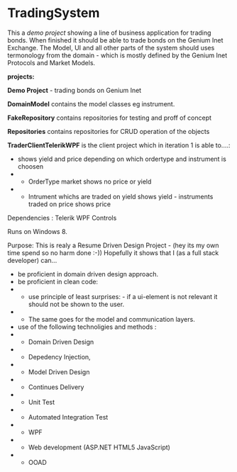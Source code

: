TradingSystem
=============

This a <i>demo project</i> showing a line of business application for trading bonds.
When finished it should be able to trade bonds on the Genium Inet Exchange.
The Model, UI and all other parts of the system should uses termonology from the domain - which is mostly
defined by the Genium Inet Protocols and Market Models.

<B>projects:</B>

<B>Demo Project</B> - trading bonds on Genium Inet

<B>DomainModel</B> contains the model classes  eg instrument.

<B>FakeRepository</B> contains repositories for testing and proff of concept

<B>Repositories</B> contains repositories for CRUD operation of the objects

<B>TraderClientTelerikWPF</B> is the client project which in iteration 1 is able to....:
- shows yield and price depending on which ordertype and instrument is choosen
- - OrderType market shows no price or yield
- - Intrument whichs are traded on yield shows yield - instruments traded on price shows price


Dependencies : Telerik WPF Controls

Runs on Windows 8.

Purpose:
This is realy a Resume Driven Design Project - (hey its my own time spend so no harm done :-))
Hopefully it shows that I (as a full stack developer) can...
- be proficient in domain driven design approach.
- be proficient in clean code: 
- - use principle of least surprises: - if a ui-element is not relevant it should not be shown to the user.
- - The same goes for the model and communication layers.
- use of the following technoligies and methods : 
- - Domain Driven Design
- - Depedency Injection,
- - Model Driven Design
- - Continues Delivery
- - Unit Test
- - Automated Integration Test
- - WPF
- - Web development (ASP.NET HTML5 JavaScript)
- - OOAD
